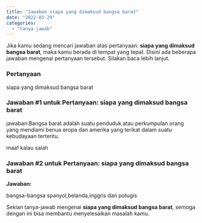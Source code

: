 ```yaml
---
title: "Jawaban siapa yang dimaksud bangsa barat​"
date: "2022-03-29"
categories: 
  - "tanya-jawab"
---
```


Jika kamu sedang mencari jawaban atas pertanyaan: **siapa yang dimaksud bangsa barat​**, maka kamu berada di tempat yang tepat. Disini ada beberapa jawaban mengenai pertanyaan tersebut. Silakan baca lebih lanjut.

### Pertanyaan

siapa yang dimaksud bangsa barat​

### Jawaban #1 untuk Pertanyaan: siapa yang dimaksud bangsa barat​

jawaban:Bangsa barat adalah suatu penduduk atau perkumpulan orang yang mendiami benua eropa dan amerika yang terikat dalam suatu kebudayaan tertentu.

maaf kalau salah

### Jawaban #2 untuk Pertanyaan: siapa yang dimaksud bangsa barat​

**Jawaban:**

bangsa-bangsa spanyol,belanda,inggris dan potugis

Sekian tanya-jawab mengenai **siapa yang dimaksud bangsa barat​**, semoga dengan ini bisa membantu menyelesaikan masalah kamu.
